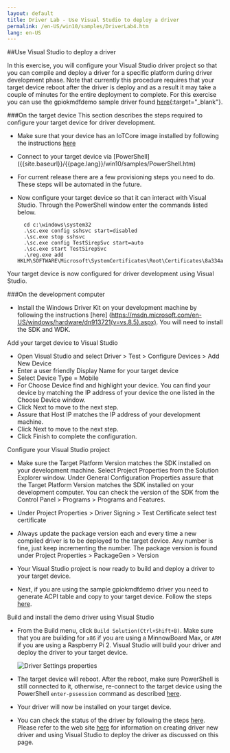 ```yaml
---
layout: default
title: Driver Lab - Use Visual Studio to deploy a driver
permalink: /en-US/win10/samples/DriverLab4.htm
lang: en-US
---
```


##Use Visual Studio to deploy a driver 

In this exercise, you will configure your Visual Studio driver project so that you can compile and deploy a driver for a specific platform during driver development phase.  Note that currently this procedure requires that your target device reboot after the driver is deploy and as a result it may take a couple of minutes for the entire deployment to complete.
For this exercise you can use the gpiokmdfdemo sample driver found [here](https://github.com/ms-iot/samples/tree/develop/DriverSamples){:target="_blank"}.

###On the target device
This section describes the steps required to configure your target device for driver development.

* Make sure that your device has an IoTCore image installed by following the instructions [here]({{site.baseurl}}/{{page.lang}}/GetStarted.htm)
* Connect to your target device via [PowerShell] ({{site.baseurl}}/{{page.lang}}/win10/samples/PowerShell.htm)
* For current release there are a few provisioning steps you need to do.  These steps will be automated in the future.
* Now configure your target device so that it can interact with Visual Studio.  Through the PowerShell window enter the commands listed below.
		
		cd c:\windows\system32
		.\sc.exe config sshsvc start=disabled
		.\sc.exe stop sshsvc
		.\sc.exe config TestSirepSvc start=auto
		.\sc.exe start TestSirepSvc
		.\reg.exe add HKLM\SOFTWARE\Microsoft\SystemCertificates\Root\Certificates\8a334aa8052dd244a647306a76b8178fa215f344
		
Your target device is now configured for driver development using Visual Studio.

###On the development computer

* Install the Windows Driver Kit on your development machine by following the instructions [here] (https://msdn.microsoft.com/en-US/windows/hardware/dn913721(v=vs.8.5).aspx).  You will need to install the SDK and WDK.

 Add your target device to Visual Studio
* 	Open Visual Studio and select Driver > Test > Configure Devices > Add New Device
*   Enter a user friendly Display Name for your target device
*	Select Device Type = Mobile
*	For Choose Device find and highlight your device.  You can find your device by matching the IP address of your device the one listed in the Choose Device window.
*	Click Next to move to the next step.
*	Assure that Host IP matches the IP address of your development machine.
*	Click Next to move to the next step.
*	Click Finish to complete the configuration.
	
 Configure your Visual Studio project 
*    Make sure the Target Platform Version matches the SDK installed on your development machine. Select Project Properties from the Solution Explorer window.  Under General Configuration Properties assure that the Target Platform Version matches the SDK installed on your development computer.  You can check the version of the SDK from the Control Panel > Programs > Programs and Features. 
*	Under Project Properties > Driver Signing > Test Certificate select test certificate
*	Always update the package version each and every time a new compiled driver is to be deployed to the target device.  Any number is fine, just keep incrementing the number.  The package version is found under Project Properties > PackageGen > Version
*	Your Visual Studio project is now ready to build and deploy a driver to your target device.
	

* Next, if you are using the sample gpiokmdfdemo driver you need to generate ACPI table and copy to your target device.  Follow the steps [here]({{site.baseurl}}/{{page.lang}}/win10/samples/DriverLab2.htm).


Build and install the demo driver using Visual Studio

* From the Build menu, click `Build Solution(Ctrl+Shift+B)`. Make sure that you are building for `x86` if you are using a MinnowBoard Max, or `ARM` if you are using a Raspberry Pi 2.  Visual Studio will build your driver and deploy the driver to your target device.

    ![Driver Settings properties]({{site.baseurl}}/images/DriverLab/driver-build-option.png)

* The target device will reboot.  After the reboot, make sure PowerShell is still connected to it, otherwise, re-connect to the target device using the PowerShell `enter-pssession` command as described [here]({{site.baseurl}}/{{page.lang}}/win10/samples/PowerShell.htm).

* Your driver will now be installed on your target device.
* You can check the status of the driver by following the steps [here]({{site.baseurl}}/{{page.lang}}/win10/samples/DriverLab3.htm).
Please refer to the web site [here](https://msdn.microsoft.com/en-US/windows/hardware/dn913721(v=vs.8.5).aspx) for information on creating driver new driver and using Visual Studio to deploy the driver as discussed on this page.

